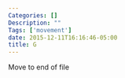 ```yaml
---
Categories: []
Description: ""
Tags: ['movement']
date: 2015-12-11T16:16:46-05:00
title: G
---
```


Move to end of file
